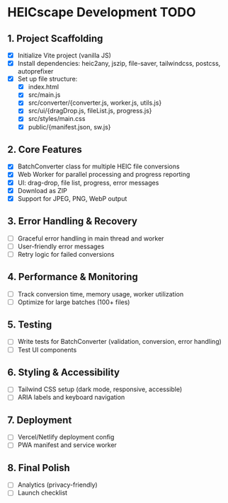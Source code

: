 # HEICscape Development TODO

## 1. Project Scaffolding
- [x] Initialize Vite project (vanilla JS)
- [x] Install dependencies: heic2any, jszip, file-saver, tailwindcss, postcss, autoprefixer
- [x] Set up file structure:
  - [x] index.html
  - [x] src/main.js
  - [x] src/converter/{converter.js, worker.js, utils.js}
  - [x] src/ui/{dragDrop.js, fileList.js, progress.js}
  - [x] src/styles/main.css
  - [x] public/{manifest.json, sw.js}

## 2. Core Features
- [x] BatchConverter class for multiple HEIC file conversions
- [x] Web Worker for parallel processing and progress reporting
- [x] UI: drag-drop, file list, progress, error messages
- [x] Download as ZIP
- [x] Support for JPEG, PNG, WebP output

## 3. Error Handling & Recovery
- [ ] Graceful error handling in main thread and worker
- [ ] User-friendly error messages
- [ ] Retry logic for failed conversions

## 4. Performance & Monitoring
- [ ] Track conversion time, memory usage, worker utilization
- [ ] Optimize for large batches (100+ files)

## 5. Testing
- [ ] Write tests for BatchConverter (validation, conversion, error handling)
- [ ] Test UI components

## 6. Styling & Accessibility
- [ ] Tailwind CSS setup (dark mode, responsive, accessible)
- [ ] ARIA labels and keyboard navigation

## 7. Deployment
- [ ] Vercel/Netlify deployment config
- [ ] PWA manifest and service worker

## 8. Final Polish
- [ ] Analytics (privacy-friendly)
- [ ] Launch checklist
